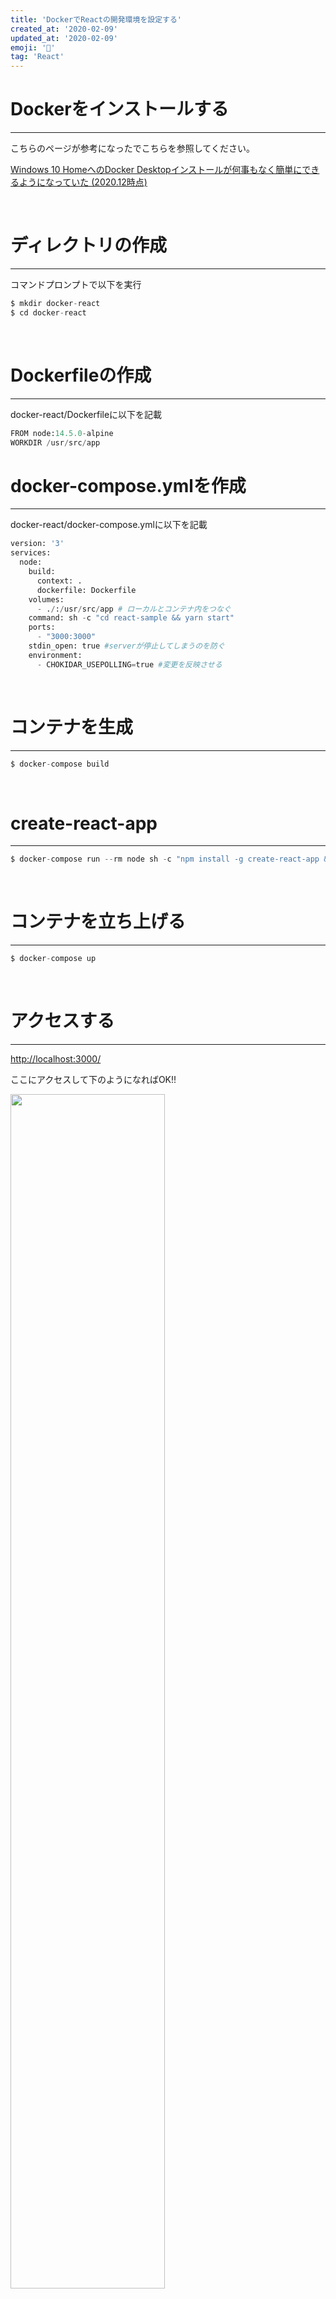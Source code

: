 ```yaml
---
title: 'DockerでReactの開発環境を設定する'
created_at: '2020-02-09'
updated_at: '2020-02-09'
emoji: '🐳'
tag: 'React'
---
```


# Dockerをインストールする
***
こちらのページが参考になったでこちらを参照してください。

[Windows 10 HomeへのDocker Desktopインストールが何事もなく簡単にできるようになっていた (2020.12時点)](https://qiita.com/zaki-lknr/items/db99909ba1eb27803456)

<br>

# ディレクトリの作成
***

コマンドプロンプトで以下を実行

```python
$ mkdir docker-react
$ cd docker-react
```

<br>

# Dockerfileの作成
***

docker-react/Dockerfileに以下を記載

```python
FROM node:14.5.0-alpine
WORKDIR /usr/src/app
```

# docker-compose.ymlを作成
***

docker-react/docker-compose.ymlに以下を記載

```python
version: '3'
services:
  node:
    build:
      context: .
      dockerfile: Dockerfile
    volumes:
      - ./:/usr/src/app # ローカルとコンテナ内をつなぐ
    command: sh -c "cd react-sample && yarn start"
    ports:
      - "3000:3000"
    stdin_open: true #serverが停止してしまうのを防ぐ
    environment:
      - CHOKIDAR_USEPOLLING=true #変更を反映させる
```

<br>

# コンテナを生成

***
```python
$ docker-compose build
```
<br>

# create-react-app

***
```python
$ docker-compose run --rm node sh -c "npm install -g create-react-app && create-react-app react-sample"
```
<br>

# コンテナを立ち上げる

***
```python
$ docker-compose up
```
<br>

# アクセスする
***
[http://localhost:3000/](http://localhost:3000/ )

ここにアクセスして下のようになればOK!!

<img src="https://user-images.githubusercontent.com/70618595/107318367-f70ce200-6adf-11eb-80c6-d538dc88a91f.png" width="70%">